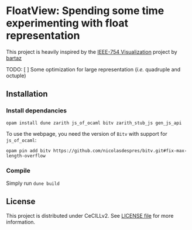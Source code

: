 FloatView: Spending some time experimenting with float representation
====================================================================

This project is heavily inspired by the
[IEEE-754 Visualization](https://bartaz.github.io/ieee754-visualization/)
project by [bartaz](https://github.com/bartaz)

TODO:
[ ] Some optimization for large representation (*i.e.* quadruple and octuple)

Installation
------------

### Install dependancies

```
opam install dune zarith js_of_ocaml bitv zarith_stub_js gen_js_api
```

To use the webpage, you need the version of `Bitv` with support for `js_of_ocaml`:

```
opam pin add bitv https://github.com/nicolasdespres/bitv.git#fix-max-length-overflow
```

### Compile

Simply run `dune build`

License
-------

This project is distributed under CeCILLv2.
See [LICENSE file](LICENSE) for more information.
